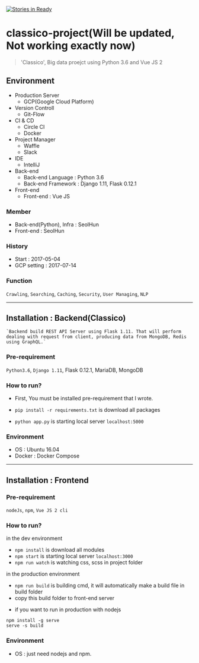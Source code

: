 [![Stories in Ready](https://badge.waffle.io/Seolhun/classico-project.png?label=ready&title=Ready)](https://waffle.io/Seolhun/classico-project?utm_source=badge)
# classico-project(Will be updated, Not working exactly now)
> 'Classico', Big data proejct using Python 3.6 and Vue JS 2

## Environment
- Production Server
    - GCP(Google Cloud Platform)
- Version Controll
    - Git-Flow
- CI & CD
    - Circle CI
    - Docker
- Project Manager
    - Waffle
    - Slack
- IDE
    - IntelliJ
- Back-end
    - Back-end Language : Python 3.6
    - Back-end Framework : Django 1.11, Flask 0.12.1
- Front-end
    - Front-end : Vue JS

### Member
- Back-end(Python), Infra : SeolHun
- Front-end : SeolHun

### History
- Start : 2017-05-04
- GCP setting : 2017-07-14

### Function
`Crawling`, `Searching`, `Caching`, `Security`, `User Managing`, `NLP`

---
## Installation : Backend(Classico)
    `Backend build REST API Server using Flask 1.11. That will perform dealing with request from client, producing data from MongoDB, Redis using GraphQL.`

### Pre-requirement
`Python3.6`, `Django 1.11`, Flask 0.12.1, MariaDB, MongoDB

### How to run?
* First, You must be installed pre-requirement that I wrote.

* `pip install -r requirements.txt` is download all packages
* `python app.py` is starting local server `localhost:5000`

### Environment
- OS : Ubuntu 16.04
- Docker : Docker Compose

---
## Installation : Frontend

### Pre-requirement

`nodeJs`, `npm`, `Vue JS 2 cli`

### How to run?

in the dev environment
* `npm install` is download all modules
* `npm start` is starting local server `localhost:3000`
* `npm run watch` is watching css, scss in project folder

in the production environment
* `npm run build` is building cmd, it will automatically make a build file in build folder
* copy this build folder to front-end server

- if you want to run in production with nodejs

```
npm install -g serve
serve -s build
```

### Environment
- OS : just need nodejs and npm.
